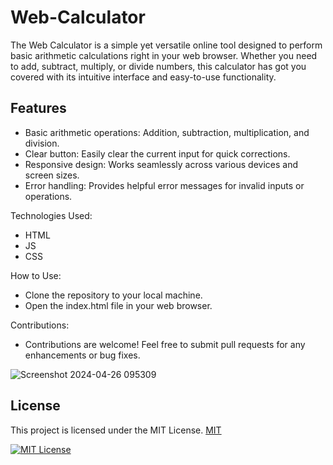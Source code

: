 
# Web-Calculator
 
 The Web Calculator is a simple yet versatile online tool designed to perform basic arithmetic calculations right in your web browser. Whether you need to add, subtract, multiply, or divide numbers, this calculator has got you covered with its intuitive interface and easy-to-use functionality.







## Features

- Basic arithmetic operations: Addition, subtraction, multiplication, and division.
- Clear button: Easily clear the current input for quick corrections.
- Responsive design: Works seamlessly across various devices and screen sizes.
- Error handling: Provides helpful error messages for invalid inputs or operations.

Technologies Used:

- HTML
- JS
- CSS

How to Use:

- Clone the repository to your local machine.
- Open the index.html file in your web browser.

Contributions:

- Contributions are welcome! Feel free to submit pull requests for any enhancements or bug fixes.


![Screenshot 2024-04-26 095309](https://github.com/nipunnishamaheeka/Calculator-Web/assets/115369622/812b6adf-5bf3-4ebb-b099-176fd3378b66)

## License

This project is licensed under the MIT License. [MIT](https://shields.io/)

[![MIT License](https://img.shields.io/badge/License-MIT-green.svg)](https://choosealicense.com/licenses/mit/)

